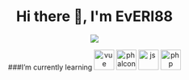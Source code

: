 
<div id="header" align="center">
  <h1> Hi there 👋,  I'm EvERI88</h1>
  <div>
    <a href="https://t.me/everi88"></a>
    <img src="https://img.shields.io/badge/telegram-blue?style=for-the-badge&logo=Telegram&logoColor=white"/>
  <div>
  <p>###I’m currently learning</h3>
  <img width="40" height="40" src="https://cdn.jsdelivr.net/gh/devicons/devicon@latest/icons/vuejs/vuejs-original.svg" title="vue"/>
  <img width="40" height="40" src="https://cdn.jsdelivr.net/gh/devicons/devicon@latest/icons/phalcon/phalcon-original.svg"  title="phalcon"/>
  <img width="40" height="40" src="https://cdn.jsdelivr.net/gh/devicons/devicon@latest/icons/javascript/javascript-original.svg" title="js"/>
  <img width="40" height="40" src="https://cdn.jsdelivr.net/gh/devicons/devicon@latest/icons/php/php-plain.svg" title="php"/>
  </div>
  </div>                 
</div>
  
<!--
**EvERI88/EvERI88** is a ✨ _special_ ✨ repository because its `README.md` (this file) appears on your GitHub profile.

Here are some ideas to get you started:

- 🔭 I’m currently working on ...
- 🌱 I’m currently learning ...
- 👯 I’m looking to collaborate on ...
- 🤔 I’m looking for help with ...
- 💬 Ask me about ...
- 📫 How to reach me: ...
- 😄 Pronouns: ...
- ⚡ Fun fact: ...
-->
